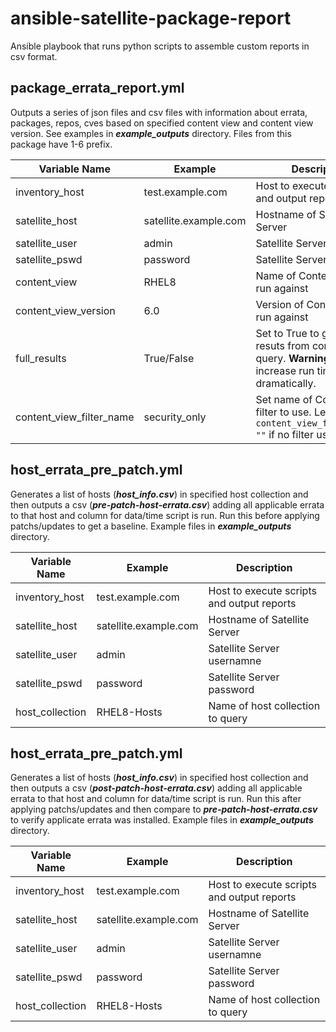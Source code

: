 # **ansible-satellite-package-report**
Ansible playbook that runs python scripts to assemble custom reports in csv format.

## **package_errata_report.yml**

Outputs a series of json files and csv files with information about errata, packages, repos, cves based on specified content view and content view version.  See examples in ***example_outputs*** directory.  Files from this package have 1-6 prefix.

Variable Name   |  Example                       |  Description
----------------|----------------------- | ----------------------------------------
inventory_host  |  test.example.com      |  Host to execute scripts and output reports
satellite_host  |  satellite.example.com  |  Hostname of Satellite Server
satellite_user  |  admin                 |  Satellite Server usernamne
satellite_pswd  |  password               |  Satellite Server password
content_view    |  RHEL8                    |  Name of Content View to run against
content_view_version|   6.0              |  Version of Content View to run against
full_results    |  True/False            |  Set to True to get full resuts from content view query.  **Warning** Will increase run time dramatically.
content_view_filter_name | security_only | Set name of Content view filter to use.  Leave blank ```content_view_filter_name: ""``` if no filter used.

## **host_errata_pre_patch.yml**

Generates a list of hosts (***host_info.csv***) in specified host collection and then outputs a csv (***pre-patch-host-errata.csv***) adding all applicable errata to that host and column for data/time script is run.  Run this before applying patchs/updates to get a baseline.  Example files in ***example_outputs*** directory.

Variable Name   |  Example                       |  Description
----------------|----------------------- | ----------------------------------------
inventory_host  |  test.example.com      |  Host to execute scripts and output reports
satellite_host  |  satellite.example.com  |  Hostname of Satellite Server
satellite_user  |  admin                 |  Satellite Server usernamne
satellite_pswd  |  password               |  Satellite Server password
host_collection    |  RHEL8-Hosts         |  Name of host collection to query 

## **host_errata_pre_patch.yml**
Generates a list of hosts (***host_info.csv***) in specified host collection and then outputs a csv (***post-patch-host-errata.csv***) adding all applicable errata to that host and column for data/time script is run.  Run this after applying patchs/updates and then compare to ***pre-patch-host-errata.csv*** to verify applicate errata was installed.  Example files in ***example_outputs*** directory.

Variable Name   |  Example                       |  Description
----------------|----------------------- | ----------------------------------------
inventory_host  |  test.example.com      |  Host to execute scripts and output reports
satellite_host  |  satellite.example.com  |  Hostname of Satellite Server
satellite_user  |  admin                 |  Satellite Server usernamne
satellite_pswd  |  password               |  Satellite Server password
host_collection    |  RHEL8-Hosts         |  Name of host collection to query 